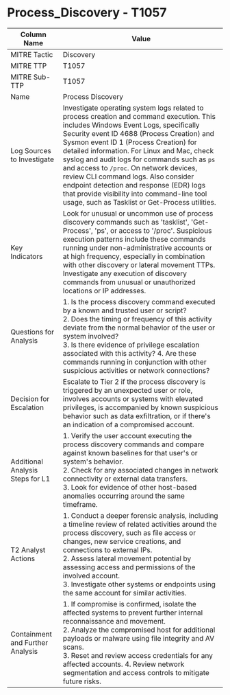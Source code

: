 # Process_Discovery - T1057

| Column Name | Value |
|-------------|-------|
| MITRE Tactic | Discovery |
| MITRE TTP | T1057 |
| MITRE Sub-TTP | T1057 |
| Name | Process Discovery |
| Log Sources to Investigate | Investigate operating system logs related to process creation and command execution. This includes Windows Event Logs, specifically Security event ID 4688 (Process Creation) and Sysmon event ID 1 (Process Creation) for detailed information. For Linux and Mac, check syslog and audit logs for commands such as `ps` and access to `/proc`. On network devices, review CLI command logs. Also consider endpoint detection and response (EDR) logs that provide visibility into command-line tool usage, such as Tasklist or Get-Process utilities. |
| Key Indicators | Look for unusual or uncommon use of process discovery commands such as 'tasklist', 'Get-Process', 'ps', or access to '/proc'. Suspicious execution patterns include these commands running under non-administrative accounts or at high frequency, especially in combination with other discovery or lateral movement TTPs. Investigate any execution of discovery commands from unusual or unauthorized locations or IP addresses. |
| Questions for Analysis | 1. Is the process discovery command executed by a known and trusted user or script?<br>2. Does the timing or frequency of this activity deviate from the normal behavior of the user or system involved?<br>3. Is there evidence of privilege escalation associated with this activity? 4. Are these commands running in conjunction with other suspicious activities or network connections? |
| Decision for Escalation | Escalate to Tier 2 if the process discovery is triggered by an unexpected user or role, involves accounts or systems with elevated privileges, is accompanied by known suspicious behavior such as data exfiltration, or if there's an indication of a compromised account. |
| Additional Analysis Steps for L1 | 1. Verify the user account executing the process discovery commands and compare against known baselines for that user's or system's behavior.<br>2. Check for any associated changes in network connectivity or external data transfers.<br>3. Look for evidence of other host-based anomalies occurring around the same timeframe. |
| T2 Analyst Actions | 1. Conduct a deeper forensic analysis, including a timeline review of related activities around the process discovery, such as file access or changes, new service creations, and connections to external IPs.<br>2. Assess lateral movement potential by assessing access and permissions of the involved account.<br>3. Investigate other systems or endpoints using the same account for similar activities. |
| Containment and Further Analysis | 1. If compromise is confirmed, isolate the affected systems to prevent further internal reconnaissance and movement.<br>2. Analyze the compromised host for additional payloads or malware using file integrity and AV scans.<br>3. Reset and review access credentials for any affected accounts. 4. Review network segmentation and access controls to mitigate future risks. |
